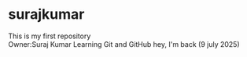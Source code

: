 # surajkumar
This is my first repository <br>
Owner:Suraj Kumar
Learning Git and GitHub
hey, I'm back (9 july 2025)
